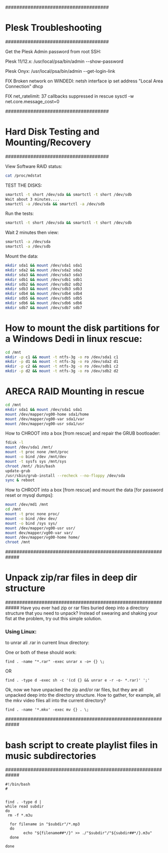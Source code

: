 #####################################
# Plesk Troubleshooting
#####################################


Get the Plesk Admin password from root SSH:

Plesk 11/12.x: /usr/local/psa/bin/admin --show-password

Plesk Onyx: /usr/local/psa/bin/admin --get-login-link

FIX Broken network on WINDEDI:
netsh interface ip set address "Local Area Connection" dhcp 

FIX net_ratelimit: 37 callbacks suppressed in rescue
sysctl -w net.core.message_cost=0

#####################################
# Hard Disk Testing and Mounting/Recovery
#####################################

View Software RAID status:
```bash
cat /proc/mdstat
```

TEST THE DISKS: 
```bash
smartctl -t short /dev/sda && smartctl -t short /dev/sdb
Wait about 3 minutes....
smartctl -a /dev/sda && smartctl -a /dev/sdb
```
Run the tests:
```bash
smartctl -t short /dev/sda && smartctl -t short /dev/sdb
```
Wait 2 minutes then view:

```bash
smartctl -a /dev/sda
smartctl -a /dev/sdb
```
Mount the data:

```bash
mkdir sda1 && mount /dev/sda1 sda1
mkdir sda2 && mount /dev/sda2 sda2
mkdir sda3 && mount /dev/sda3 sda3
mkdir sdb1 && mount /dev/sdb1 sdb1
mkdir sdb2 && mount /dev/sdb2 sdb2
mkdir sdb3 && mount /dev/sdb3 sdb3
mkdir sdb4 && mount /dev/sdb4 sdb4
mkdir sdb5 && mount /dev/sdb5 sdb5
mkdir sdb6 && mount /dev/sdb6 sdb6
mkdir sdb7 && mount /dev/sdb7 sdb7
```

# How to mount the disk partitions for a Windows Dedi in linux rescue:

```bash
cd /mnt
mkdir -p c1 && mount -t ntfs-3g -o ro /dev/sda1 c1
mkdir -p d1 && mount -t ntfs-3g -o ro /dev/sda2 d1
mkdir -p c2 && mount -t ntfs-3g -o ro /dev/sdb1 c2
mkdir -p d2 && mount -t ntfs-3g -o ro /dev/sdb2 d2
```

# ARECA RAID Mounting in rescue

```bash
cd /mnt
mkdir sda1 && mount /dev/sda1 sda1
mount /dev/mapper/vg00-home sda1/home
mount /dev/mapper/vg00-var sda1/var
mount /dev/mapper/vg00-usr sda1/usr
```

How to CHROOT into a box [from rescue] and repair the GRUB bootloader:

```bash
fdisk -l
mount /dev/sda1 /mnt/
mount -t proc none /mnt/proc
mount -o bind /dev /mnt/dev
mount -t sysfs sys /mnt/sys
chroot /mnt/ /bin/bash
update-grub
/usr/sbin/grub-install --recheck --no-floppy /dev/sda
sync & reboot
```

How to CHROOT into a box [from rescue] and mount the data [for password reset or mysql dumps]:
```bash
mount /dev/md1 /mnt
cd /mnt
mount -t proc none proc/
mount -o bind /dev dev/
mount -o bind /sys sys/
mount /dev/mapper/vg00-usr usr/
mount dev/mapper/vg00-var var/
mount /dev/mapper/vg00-home home/
chroot /mnt
```

#############################################################
# Unpack zip/rar files in deep dir structure
#############################################################
Have you ever had zip or rar files buried deep into a directory structure that you need to unpack? Instead of swearing and shaking your fist at the problem, try out this simple solution.

### Using Linux:

to unrar all .rar in current linux directory:

One or both of these should work:
```
find . -name "*.rar" -exec unrar x -o+ {} \;
```
OR 
```
find . -type d -exec sh -c '(cd {} && unrar e -r -o- *.rar)' ';'
```
Ok, now we have unpacked the zip and/or rar files, but they are all unpacked deep into the directory structure. How to gather, for example, all the mkv video files all into the current directory? 

```
find . -name '*.mkv' -exec mv {} . \;
```

#############################################################
# bash script to create playlist files in music subdirectories
#############################################################
```
#!/bin/bash
#


find . -type d |
while read subdir
do
 rm -f *.m3u

  for filename in "$subdir"/*.mp3
  do
        echo "${filename##*/}" >> ./"$subdir"/"${subdir##*/}.m3u"
  done

done
```